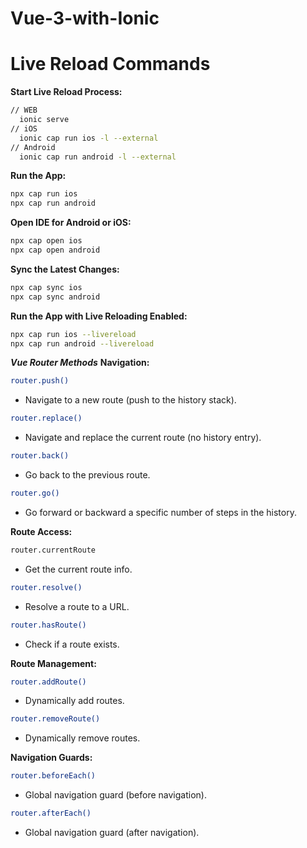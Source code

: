# Vue-3-with-Ionic


# Live Reload Commands

**Start Live Reload Process:**
```bash
// WEB
  ionic serve
// iOS
  ionic cap run ios -l --external
// Android
  ionic cap run android -l --external
```

**Run the App:**
```bash
npx cap run ios
npx cap run android
```

**Open IDE for Android or iOS:**
```bash
npx cap open ios
npx cap open android
```

**Sync the Latest Changes:**
```bash
npx cap sync ios
npx cap sync android
```

**Run the App with Live Reloading Enabled:**
```bash
npx cap run ios --livereload
npx cap run android --livereload
```

***Vue Router Methods***
**Navigation:**

```bash
router.push()
```
- Navigate to a new route (push to the history stack).
  
```bash
router.replace()
```
- Navigate and replace the current route (no history entry).

```bash
router.back()
```
 - Go back to the previous route.

```bash
router.go()
```
 - Go forward or backward a specific number of steps in the history.

**Route Access:**

```bash
router.currentRoute
```
 - Get the current route info.

```bash
router.resolve()
```
 - Resolve a route to a URL.

```bash
router.hasRoute()
```
 - Check if a route exists.
   
**Route Management:**

```bash
router.addRoute()
```
 - Dynamically add routes.

```bash
router.removeRoute()
```
 - Dynamically remove routes.

**Navigation Guards:**

```bash
router.beforeEach()
```
 - Global navigation guard (before navigation).

```bash
router.afterEach()
```
 - Global navigation guard (after navigation).
